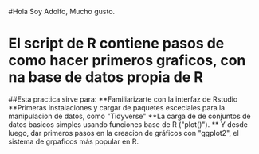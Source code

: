 #Hola Soy Adolfo, Mucho gusto.
# El script de R contiene pasos de como hacer primeros graficos, con na base de datos propia de R


##Esta practica sirve para:
**Familiarizarte con la interfaz de Rstudio
**Primeras instalaciones y cargar de paquetes esceciales para la manipulacion de datos, como "Tidyverse"
**La carga de de conjuntos de datos basicos simples usando funciones base de R ("plot()").
** Y desde luego, dar primeros pasos en la creacion de gráficos con "ggplot2", el sistema de grpaficos más popular en R. 







